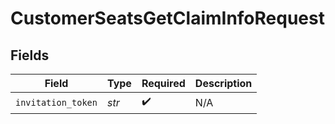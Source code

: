 # CustomerSeatsGetClaimInfoRequest


## Fields

| Field              | Type               | Required           | Description        |
| ------------------ | ------------------ | ------------------ | ------------------ |
| `invitation_token` | *str*              | :heavy_check_mark: | N/A                |